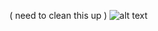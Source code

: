 ( need to clean this up )
![alt text](https://github.com/agill17/Infrastructure-as-Code/blob/master/kops-cluster-spec/diagram.png)
